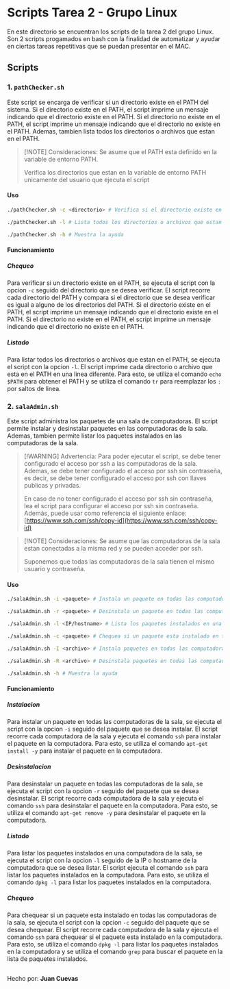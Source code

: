 # Scripts Tarea 2 - Grupo Linux

En este directorio se encuentran los scripts de la tarea 2 del grupo Linux. Son 2 scripts progamados en bash con la finalidad de automatizar y ayudar en ciertas tareas repetitivas que se puedan presentar en el MAC.

## Scripts

### 1. `pathChecker.sh`

Este script se encarga de verificar si un directorio existe en el PATH del sistema. Si el directorio existe en el PATH, el script imprime un mensaje indicando que el directorio existe en el PATH. Si el directorio no existe en el PATH, el script imprime un mensaje indicando que el directorio no existe en el PATH. Ademas, tambien lista todos los directorios o archivos que estan en el PATH.

> [!NOTE] Consideraciones:
> Se asume que el PATH esta definido en la variable de entorno PATH.
>
> Verifica los directorios que estan en la variable de entorno PATH unicamente del usuario que ejecuta el script

#### Uso

```bash
./pathChecker.sh -c <directorio> # Verifica si el directorio existe en el PATH

./pathChecker.sh -l # Lista todos los directorios o archivos que estan en el PATH

./pathChecker.sh -h # Muestra la ayuda
```

#### Funcionamiento

##### Chequeo

Para verificar si un directorio existe en el PATH, se ejecuta el script con la opcion `-c` seguido del directorio que se desea verificar. El script recorre cada directorio del PATH y compara si el directorio que se desea verificar es igual a alguno de los directorios del PATH. Si el directorio existe en el PATH, el script imprime un mensaje indicando que el directorio existe en el PATH. Si el directorio no existe en el PATH, el script imprime un mensaje indicando que el directorio no existe en el PATH.

##### Listado

Para listar todos los directorios o archivos que estan en el PATH, se ejecuta el script con la opcion `-l`. El script imprime cada directorio o archivo que esta en el PATH en una linea diferente. Para esto, se utiliza el comando `echo $PATH` para obtener el PATH y se utiliza el comando `tr` para reemplazar los `:` por saltos de linea.


### 2. `salaAdmin.sh`

Este script administra los paquetes de una sala de computadoras. El script permite instalar y desinstalar paquetes en las computadoras de la sala. Ademas, tambien permite listar los paquetes instalados en las computadoras de la sala.

> [!WARNING] Advertencia:
> Para poder ejecutar el script, se debe tener configurado el acceso por ssh a las computadoras de la sala. Ademas, se debe tener configurado el acceso por ssh sin contraseña, es decir, se debe tener configurado el acceso por ssh con llaves publicas y privadas. 
> 
> En caso de no tener configurado el acceso por ssh sin contraseña, lea el script para configurar el acceso por ssh sin contraseña. Además, puede usar como referencia el siguiente enlace: [https://www.ssh.com/ssh/copy-id](https://www.ssh.com/ssh/copy-id)

> [!NOTE] Consideraciones:
> Se asume que las computadoras de la sala estan conectadas a la misma red y se pueden acceder por ssh.
> 
> Suponemos que todas las computadoras de la sala tienen el mismo usuario y contraseña.

#### Uso

```bash
./salaAdmin.sh -i <paquete> # Instala un paquete en todas las computadoras de la sala

./salaAdmin.sh -r <paquete> # Desinstala un paquete en todas las computadoras de la sala

./salaAdmin.sh -l <IP/hostname> # Lista los paquetes instalados en una computadora de la sala

./salaAdmin.sh -c <paquete> # Chequea si un paquete esta instalado en todas las computadoras de la sala

./salaAdmin.sh -I <archivo> # Instala paquetes en todas las computadoras de la sala desde un archivo

./salaAdmin.sh -R <archivo> # Desinstala paquetes en todas las computadoras de la sala desde un archivo

./salaAdmin.sh -h # Muestra la ayuda
```

#### Funcionamiento

##### Instalacion

Para instalar un paquete en todas las computadoras de la sala, se ejecuta el script con la opcion `-i` seguido del paquete que se desea instalar. El script recorre cada computadora de la sala y ejecuta el comando `ssh` para instalar el paquete en la computadora. Para esto, se utiliza el comando `apt-get install -y` para instalar el paquete en la computadora.

##### Desinstalacion

Para desinstalar un paquete en todas las computadoras de la sala, se ejecuta el script con la opcion `-r` seguido del paquete que se desea desinstalar. El script recorre cada computadora de la sala y ejecuta el comando `ssh` para desinstalar el paquete en la computadora. Para esto, se utiliza el comando `apt-get remove -y` para desinstalar el paquete en la computadora.

##### Listado

Para listar los paquetes instalados en una computadora de la sala, se ejecuta el script con la opcion `-l` seguido de la IP o hostname de la computadora que se desea listar. El script ejecuta el comando `ssh` para listar los paquetes instalados en la computadora. Para esto, se utiliza el comando `dpkg -l` para listar los paquetes instalados en la computadora.

##### Chequeo

Para chequear si un paquete esta instalado en todas las computadoras de la sala, se ejecuta el script con la opcion `-c` seguido del paquete que se desea chequear. El script recorre cada computadora de la sala y ejecuta el comando `ssh` para chequear si el paquete esta instalado en la computadora. Para esto, se utiliza el comando `dpkg -l` para listar los paquetes instalados en la computadora y se utiliza el comando `grep` para buscar el paquete en la lista de paquetes instalados.

##

Hecho por: **Juan Cuevas**